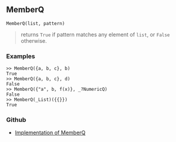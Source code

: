 ## MemberQ

```
MemberQ(list, pattern)
```

> returns `True` if pattern matches any element of `list`, or `False` otherwise.

### Examples
 
```
>> MemberQ({a, b, c}, b)
True
>> MemberQ({a, b, c}, d)
False
>> MemberQ({"a", b, f(x)}, _?NumericQ)
False
>> MemberQ(_List)({{}})
True
```

### Github

* [Implementation of MemberQ](https://github.com/axkr/symja_android_library/blob/master/symja_android_library/matheclipse-core/src/main/java/org/matheclipse/core/builtin/PredicateQ.java#L817) 
